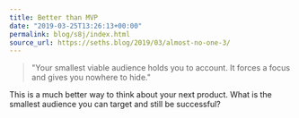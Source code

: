 ```yaml
---
title: Better than MVP
date: "2019-03-25T13:26:13+00:00"
permalink: blog/s8j/index.html
source_url: https://seths.blog/2019/03/almost-no-one-3/
---
```


> "Your smallest viable audience holds you to account. It forces a focus and gives you nowhere to hide."

This is a much better way to think about your next product. What is the smallest audience you can target and still be successful?
